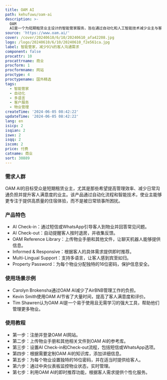 ```yaml
---
title: OAM AI
path: kehufuwu/oam-ai
description: >-
  OAM
  AI是一个为短期租赁业主设计的智能管家服务，旨在通过自动化和人工智能技术减少业主与客人之间的沟通需求，提高管理效率。该服务通过无缝的入住和退房流程、即时推荐和多语言支持等功能，帮助业主更有效地管理物业，并提升客人的满意度和评价。
source: 'https://www.oam.ai/'
cover: /cover/20240610/6/10/20240610_afa42208.jpg
logo: /logo/20240610/6/10/20240610_f2e561ca.jpg
label: 智能管家，减少91%的客人沟通需求
component: false
procattr: 10
procattrname: 商业
procform: 1
procformname: 网站
proctype: 4
proctypename: 国外精选
tags:
  - 智能管家
  - 自动化
  - 多语言
  - 客户服务
  - 物业管理
createTime: '2024-06-05 08:42:22'
updateTime: '2024-06-05 08:42:22'
lang: en
isicp: 2
isqian: 2
iswx: 2
isqq: 2
iscom: 2
price: 付费
catname: 商业
sort: 30889
---
```




### 需求人群
OAM AI的目标受众是短期租赁业主，尤其是那些希望提高管理效率、减少日常沟通负担并提升客人满意度的业主。该产品通过自动化流程和智能技术，使业主能够更专注于提供高质量的住宿体验，而不是被日常琐事所困扰。

### 产品特色
* AI Check-in：通过短信或WhatsApp引导客人到物业并回答常见问题。
* AI Check-out：自动提醒客人按时退房，并收集反馈。
* OAM Reference Library：上传物业手册和其他文件，让聊天机器人能够提供信息。
* Informed & Responsive：根据客人的具体需求提供即时推荐。
* Multi-Lingual Support：支持多语言，让客人感到宾至如归。
* Property Password：为每个物业分配独特的16位密码，保护信息安全。

### 使用场景示例
* Carolyn Brokensha通过OAM AI减少了AirBNB管理工作的负担。
* Kevin Smith使用OAM AI节省了大量时间，提高了客人满意度和评价。
* Tim Shawren认为OAM AI是一个易于使用且无需学习的强大工具，帮助他们管理更多物业。

### 使用教程
* 第一步：注册并登录OAM AI网站。
* 第二步：上传物业手册和其他相关文件到OAM AI的参考库。
* 第三步：设置AI Check-in和Check-out流程，包括短信或WhatsApp选项。
* 第四步：根据需要定制OAM AI的知识库，添加详细信息。
* 第五步：为每个物业设置独特的16位密码，并在适当时提供给客人。
* 第六步：通过中央仪表板监控物业状态，实时管理。
* 第七步：利用OAM AI的即时推荐功能，根据客人需求提供个性化服务。

  
